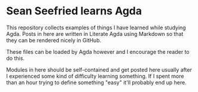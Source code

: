 # Sean Seefried learns Agda

This repository collects examples of things I have learned
while studying Agda. Posts in here are written in Literate Agda
using Markdown so that they can be rendered nicely in GitHub.

These files can be loaded by Agda however and I encourage the
reader to do this.

Modules in here should be self-contained and get posted
here usually after I experienced some kind of difficulty
learning something. If I spent more than an hour trying to
define something "easy" it'll probably end up here.

